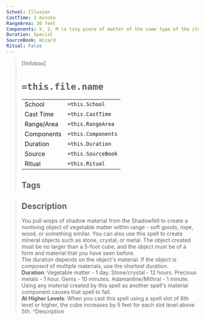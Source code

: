 ```yaml
---
School: Illusion
CastTime: 1 minute
RangeArea: 30 feet
Components: V, S, M (a tiny piece of matter of the same type of the item you plan to create)
Duration: Special
SourceBook: Wizard
Ritual: False
---
```

> [!infobox]
>
> # `=this.file.name`
> |            |                    |
> | ---------- | ------------------ |
> | School     | `=this.School`     |
> | Cast Time  | `=this.CastTime`   |
> | Range/Area | `=this.RangeArea`  |
> | Components | `=this.Components` |
> | Duration   | `=this.Duration`   |
> | Source     | `=this.SourceBook` |
> | Ritual     | `=this.Ritual`     |
>## Tags
>

> ## Description
> You pull wisps of shadow material from the Shadowfell to create a nonliving object of vegetable matter within range - soft goods, rope, wood, or something similar. You can also use this spell to create mineral objects such as stone, crystal, or metal. The object created must be no larger than a 5-foot cube, and the object must be of a form and material that you have seen before.<br> The duration depends on the object's material. If the object is composed of multiple materials, use the shortest duration.<br> <b>Duration</b>: Vegetable matter - 1 day. Stone/crystal - 12 hours. Precious metals - 1 hour. Gems - 10 minutes. Adamantine/Mithral - 1 minute.<br> Using any material created by this spell as another spell's material component causes that spell to fail.<br> <b>At Higher Levels</b>: When you cast this spell using a spell slot of 6th level or higher, the cube increases by 5 feet for each slot level above 5th. 
> ^Description
